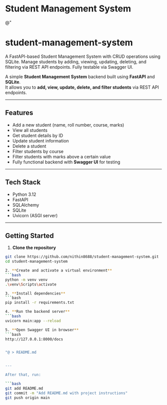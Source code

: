 # Student Management System 

@"
# student-management-system
A FastAPI-based Student Management System with CRUD operations using SQLite. Manage students by adding, viewing, updating, deleting, and filtering via REST API endpoints. Fully testable via Swagger UI.

A simple **Student Management System** backend built using **FastAPI** and **SQLite**.  
It allows you to **add, view, update, delete, and filter students** via REST API endpoints.  

---

## Features
- Add a new student (name, roll number, course, marks)  
- View all students  
- Get student details by ID  
- Update student information  
- Delete a student  
- Filter students by course  
- Filter students with marks above a certain value  
- Fully functional backend with **Swagger UI** for testing  

---

## Tech Stack
- Python 3.12  
- FastAPI  
- SQLAlchemy  
- SQLite  
- Uvicorn (ASGI server)  

---

## Getting Started

1. **Clone the repository**
```bash
git clone https://github.com/nithin8688/student-management-system.git
cd student-management-system

2. **Create and activate a virtual environment**
```bash
python -m venv venv
.\venv\Scripts\activate

3. **Install dependencies**
```bash
pip install -r requirements.txt

4. **Run the backend server**
```bash
uvicorn main:app --reload

5. **Open Swagger UI in browser**
```bash
http://127.0.0.1:8000/docs


"@ > README.md


---

After that, run:

```bash
git add README.md
git commit -m "Add README.md with project instructions"
git push origin main
